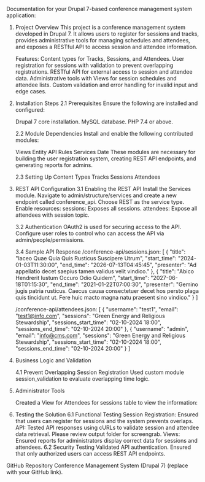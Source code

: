 Documentation for your Drupal 7-based conference management system application:

1. Project Overview
    This project is a conference management system developed in Drupal 7. It allows users to register for sessions and tracks, provides administrative tools for managing schedules and attendees, and exposes a RESTful API to access session and attendee information.

    Features:
        Content types for Tracks, Sessions, and Attendees.
        User registration for sessions with validation to prevent overlapping registrations.
        RESTful API for external access to session and attendee data.
        Administrative tools with Views for session schedules and attendee lists.
        Custom validation and error handling for invalid input and edge cases.

2. Installation Steps
    2.1 Prerequisites
    Ensure the following are installed and configured:

    Drupal 7 core installation.
    MySQL database.
    PHP 7.4 or above.

    2.2 Module Dependencies
    Install and enable the following contributed modules:

    Views
    Entity API
    Rules
    Services
    Date
    These modules are necessary for building the user registration system, creating REST API endpoints, and generating reports for admins.

    2.3 Setting Up Content Types
    Tracks
    Sessions
    Attendees

3. REST API Configuration
    3.1 Enabling the REST API
    Install the Services module.
    Navigate to admin/structure/services and create a new endpoint called conference_api.
    Choose REST as the service type.
    Enable resources:
    sessions: Exposes all sessions.
    attendees: Expose all attendees with session topic.

    3.2 Authentication
    OAuth2 is used for securing access to the API.
    Configure user roles to control who can access the API via admin/people/permissions.

    3.4 Sample API Response
    /conference-api/sessions.json:
    [
    {
        "title": "Iaceo Quae Quia Quis Rusticus Suscipere Utrum",
        "start_time": "2024-01-03T11:30:00",
        "end_time": "2026-07-13T04:45:45",
        "presenter": "Ad appellatio decet saepius tamen validus velit vindico."
    },
    {
        "title": "Abico Hendrerit Iustum Occuro Odio Quidem",
        "start_time": "2027-06-18T01:15:30",
        "end_time": "2021-01-22T07:00:30",
        "presenter": "Gemino jugis patria rusticus. Caecus causa consectetuer decet hos persto plaga quis tincidunt ut. Fere huic macto magna natu praesent sino vindico."
    }
    ]

    /conference-api/attendees.json:
    [
    {
        "username": "test1",
        "email": "test1@info.com",
        "sessions": "Green Energy and Religious Stewardship",
        "sessions_start_time": "02-10-2024 18:00",
        "sessions_end_time": "02-10-2024 20:00"
    },
    {
        "username": "admin",
        "email": "info@cms.com",
        "sessions": "Green Energy and Religious Stewardship",
        "sessions_start_time": "02-10-2024 18:00",
        "sessions_end_time": "02-10-2024 20:00"
    }
    ]

4. Business Logic and Validation

    4.1 Prevent Overlapping Session Registration
    Used custom module session_validation to evaluate overlapping time logic.

5. Administrator Tools

    Created a View for Attendees for sessions table to view the information:

6. Testing the Solution
    6.1 Functional Testing
    Session Registration: Ensured that users can register for sessions and the system prevents overlaps.
    API: Tested API responses using cURLs to validate session and attendee data retrieval. Please review output folder for screengrab.
    Views: Ensured reports for administrators display correct data for sessions and attendees.
    6.2 Security Testing
    Validated API authentication.
    Ensured that only authorized users can access REST API endpoints.

GitHub Repository
Conference Management System (Drupal 7) (replace with your GitHub link).
